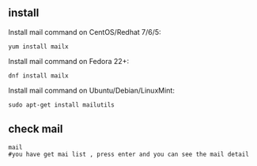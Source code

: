 ## install
Install mail command on CentOS/Redhat 7/6/5:
```
yum install mailx
```
Install mail command on Fedora 22+:
```
dnf install mailx
```
Install mail command on Ubuntu/Debian/LinuxMint:
```
sudo apt-get install mailutils
```

## check mail
```
mail
#you have get mai list , press enter and you can see the mail detail
```
